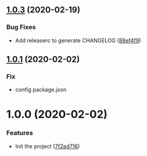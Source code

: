 ## [1.0.3](https://github.com/pjchender/function-benchmarker/compare/v1.0.2...v1.0.3) (2020-02-19)


### Bug Fixes

* Add releaserc to generate CHANGELOG ([88ef4f9](https://github.com/pjchender/function-benchmarker/commit/88ef4f98e0b3fce24bb6b50d70432a063a636f38))

## [1.0.1](https://github.com/pjchender/react-use-opentok/compare/v1.0.1...v1.0.2) (2020-02-02)

### Fix

* config package.json

# 1.0.0 (2020-02-02)

### Features

* Init the project ([7f2ad716](https://github.com/pjchender/function-benchmarker/commit/7f2ad716a1a4ee5aa59557f7401954bf3b3bb163))
